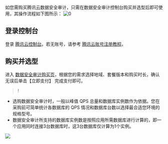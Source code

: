 如您需购买腾讯云数据安全审计，只需在数据安全审计控制台购买并选型后即可使用，其操作流程如下图所示：
![0](https://main.qcloudimg.com/raw/e02323d5c074bece48c16c5de06481f0.png)
## 登录控制台
登录 [腾讯云控制台](https://console.cloud.tencent.com/)。若无账号，请参考 [腾讯云账号注册教程](https://cloud.tencent.com/document/product/378/17985)。
## 购买并选型
进入 [数据安全审计购买页](https://buy.cloud.tencent.com/cdsaudit#1)，根据您的需求选择地域、套餐版本和购买时长，确认无误后单击【立即支付】 完成支付即可。
>!
- 选购数据安全审计时，一般以峰值 QPS 总量和数据库实例数作为依据。您在采购前可简单统计各数据库的 QPS 情况和数据库台数以选择最合适您环境的规格型号。
- 数据安全审计所支持的数据库实例数是按照应用所需数据库进行计算的，即一个应用同时连接3台数据库时，这3台数据库仅计算为1个实例。
>
![](https://main.qcloudimg.com/raw/fe1e43f049d94990bde93d707a5b2078.png)

